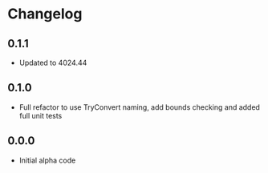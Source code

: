 # Changelog

## 0.1.1

- Updated to 4024.44

## 0.1.0

- Full refactor to use TryConvert naming, add bounds checking and added full unit tests

## 0.0.0

- Initial alpha code
